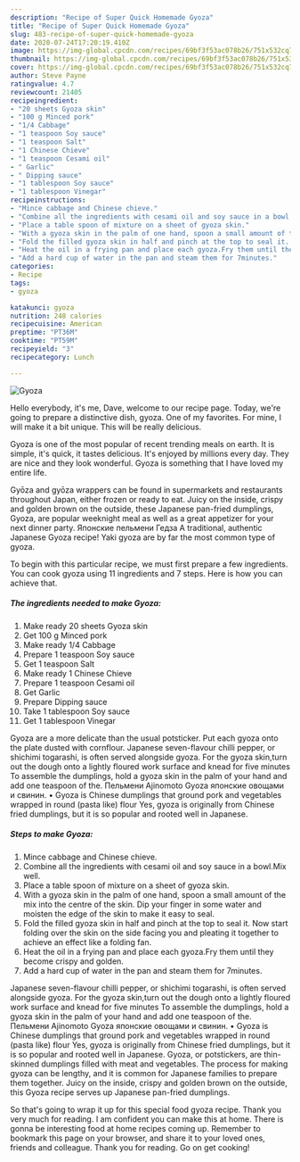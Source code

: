 ```yaml
---
description: "Recipe of Super Quick Homemade Gyoza"
title: "Recipe of Super Quick Homemade Gyoza"
slug: 483-recipe-of-super-quick-homemade-gyoza
date: 2020-07-24T17:20:19.410Z
image: https://img-global.cpcdn.com/recipes/69bf3f53ac078b26/751x532cq70/gyoza-recipe-main-photo.jpg
thumbnail: https://img-global.cpcdn.com/recipes/69bf3f53ac078b26/751x532cq70/gyoza-recipe-main-photo.jpg
cover: https://img-global.cpcdn.com/recipes/69bf3f53ac078b26/751x532cq70/gyoza-recipe-main-photo.jpg
author: Steve Payne
ratingvalue: 4.7
reviewcount: 21405
recipeingredient:
- "20 sheets Gyoza skin"
- "100 g Minced pork"
- "1/4 Cabbage"
- "1 teaspoon Soy sauce"
- "1 teaspoon Salt"
- "1 Chinese Chieve"
- "1 teaspoon Cesami oil"
- " Garlic"
- " Dipping sauce"
- "1 tablespoon Soy sauce"
- "1 tablespoon Vinegar"
recipeinstructions:
- "Mince cabbage and Chinese chieve."
- "Combine all the ingredients with cesami oil and soy sauce in a bowl.Mix well."
- "Place a table spoon of mixture on a sheet of gyoza skin."
- "With a gyoza skin in the palm of one hand, spoon a small amount of the mix into the centre of the skin. Dip your finger in some water and moisten the edge of the skin to make it easy to seal."
- "Fold the filled gyoza skin in half and pinch at the top to seal it. Now start folding over the skin on the side facing you and pleating it together to achieve an effect like a folding fan."
- "Heat the oil in a frying pan and place each gyoza.Fry them until they become crispy and golden."
- "Add a hard cup of water in the pan and steam them for 7minutes."
categories:
- Recipe
tags:
- gyoza

katakunci: gyoza 
nutrition: 248 calories
recipecuisine: American
preptime: "PT36M"
cooktime: "PT59M"
recipeyield: "3"
recipecategory: Lunch

---
```



![Gyoza](https://img-global.cpcdn.com/recipes/69bf3f53ac078b26/751x532cq70/gyoza-recipe-main-photo.jpg)

Hello everybody, it's me, Dave, welcome to our recipe page. Today, we're going to prepare a distinctive dish, gyoza. One of my favorites. For mine, I will make it a bit unique. This will be really delicious.

Gyoza is one of the most popular of recent trending meals on earth. It is simple, it's quick, it tastes delicious. It's enjoyed by millions every day. They are nice and they look wonderful. Gyoza is something that I have loved my entire life.

Gyōza and gyōza wrappers can be found in supermarkets and restaurants throughout Japan, either frozen or ready to eat. Juicy on the inside, crispy and golden brown on the outside, these Japanese pan-fried dumplings, Gyoza, are popular weeknight meal as well as a great appetizer for your next dinner party. Японские пельмени Гедза A traditional, authentic Japanese Gyoza recipe! Yaki gyoza are by far the most common type of gyoza.


To begin with this particular recipe, we must first prepare a few ingredients. You can cook gyoza using 11 ingredients and 7 steps. Here is how you can achieve that.

<!--inarticleads1-->

##### The ingredients needed to make Gyoza:

1. Make ready 20 sheets Gyoza skin
1. Get 100 g Minced pork
1. Make ready 1/4 Cabbage
1. Prepare 1 teaspoon Soy sauce
1. Get 1 teaspoon Salt
1. Make ready 1 Chinese Chieve
1. Prepare 1 teaspoon Cesami oil
1. Get  Garlic
1. Prepare  Dipping sauce
1. Take 1 tablespoon Soy sauce
1. Get 1 tablespoon Vinegar


Gyoza are a more delicate than the usual potsticker. Put each gyoza onto the plate dusted with cornflour. Japanese seven-flavour chilli pepper, or shichimi togarashi, is often served alongside gyoza. For the gyoza skin,turn out the dough onto a lightly floured work surface and knead for five minutes To assemble the dumplings, hold a gyoza skin in the palm of your hand and add one teaspoon of the. Пельмени Ajinomoto Gyoza японские овощами и свинин. • Gyoza is Chinese dumplings that ground pork and vegetables wrapped in round (pasta like) flour Yes, gyoza is originally from Chinese fried dumplings, but it is so popular and rooted well in Japanese. 

<!--inarticleads2-->

##### Steps to make Gyoza:

1. Mince cabbage and Chinese chieve.
1. Combine all the ingredients with cesami oil and soy sauce in a bowl.Mix well.
1. Place a table spoon of mixture on a sheet of gyoza skin.
1. With a gyoza skin in the palm of one hand, spoon a small amount of the mix into the centre of the skin. Dip your finger in some water and moisten the edge of the skin to make it easy to seal.
1. Fold the filled gyoza skin in half and pinch at the top to seal it. Now start folding over the skin on the side facing you and pleating it together to achieve an effect like a folding fan.
1. Heat the oil in a frying pan and place each gyoza.Fry them until they become crispy and golden.
1. Add a hard cup of water in the pan and steam them for 7minutes.


Japanese seven-flavour chilli pepper, or shichimi togarashi, is often served alongside gyoza. For the gyoza skin,turn out the dough onto a lightly floured work surface and knead for five minutes To assemble the dumplings, hold a gyoza skin in the palm of your hand and add one teaspoon of the. Пельмени Ajinomoto Gyoza японские овощами и свинин. • Gyoza is Chinese dumplings that ground pork and vegetables wrapped in round (pasta like) flour Yes, gyoza is originally from Chinese fried dumplings, but it is so popular and rooted well in Japanese. Gyoza, or potstickers, are thin-skinned dumplings filled with meat and vegetables. The process for making gyoza can be lengthy, and it is common for Japanese families to prepare them together. Juicy on the inside, crispy and golden brown on the outside, this Gyoza recipe serves up Japanese pan-fried dumplings. 

So that's going to wrap it up for this special food gyoza recipe. Thank you very much for reading. I am confident you can make this at home. There is gonna be interesting food at home recipes coming up. Remember to bookmark this page on your browser, and share it to your loved ones, friends and colleague. Thank you for reading. Go on get cooking!
